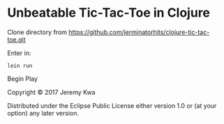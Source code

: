 # Unbeatable Tic-Tac-Toe in Clojure

Clone directory from https://github.com/jerminatorhits/clojure-tic-tac-toe.git

Enter in:
```
lein run
```

Begin Play

Copyright © 2017 Jeremy Kwa

Distributed under the Eclipse Public License either version 1.0 or (at
your option) any later version.
